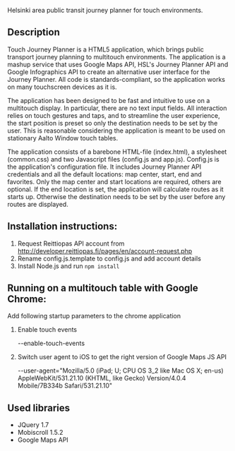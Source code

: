 Helsinki area public transit journey planner for touch environments.

Description
-----------

Touch Journey Planner is a HTML5 application, which brings public transport journey planning to multitouch environments. 
The application is a mashup service that uses Google Maps API, HSL's Journey Planner API and Google Infographics API 
to create an alternative user interface for the Journey Planner. All code is standards-compliant, so the application 
works on many touchscreen devices as it is.

The application has been designed to be fast and intuitive to use on a multitouch display. In particular, there are 
no text input fields. All interaction relies on touch gestures and taps, and to streamline the user experience, 
the start position is preset so only the destination needs to be set by the user. This is reasonable 
considering the application is meant to be used on stationary Aalto Window touch tables. 

The application consists of a barebone HTML-file (index.html), a stylesheet (common.css) and two Javascript files 
(config.js and app.js). Config.js is the application's configuration file. It includes Journey Planner API 
credentials and all the default locations: map center, start, end and favorites. Only the map center and start 
locations are required, others are optional. If the end location is set, the application will calculate routes as 
it starts up. Otherwise the destination needs to be set by the user before any routes are displayed.


Installation instructions:
--------------------------

1. Request Reittiopas API account from http://developer.reittiopas.fi/pages/en/account-request.php
2. Rename config.js.template to config.js and add account details
3. Install Node.js and run ```npm install```


Running on a multitouch table with Google Chrome:
-------------------------------------------------

Add following startup parameters to the chrome application

1) Enable touch events 

    --enable-touch-events 

2) Switch user agent to iOS to get the right version of Google Maps JS API

    --user-agent="Mozilla/5.0 (iPad; U; CPU OS 3_2 like Mac OS X; en-us) AppleWebKit/531.21.10 (KHTML, like Gecko) Version/4.0.4 Mobile/7B334b Safari/531.21.10"


Used libraries
--------------

* JQuery 1.7
* Mobiscroll 1.5.2
* Google Maps API